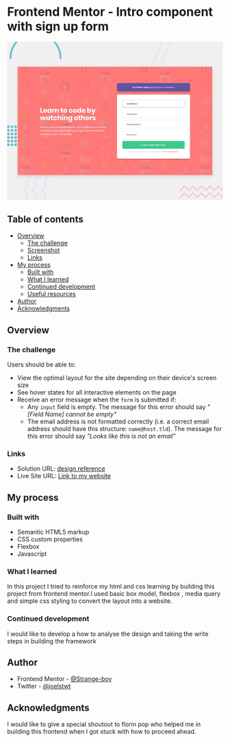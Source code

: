 # Frontend Mentor - Intro component with sign up form

![Design preview for the Intro component with sign up form coding challenge](./design/desktop-preview.jpg)

## Table of contents

- [Overview](#overview)
  - [The challenge](#the-challenge)
  - [Screenshot](#screenshot)
  - [Links](#links)
- [My process](#my-process)
  - [Built with](#built-with)
  - [What I learned](#what-i-learned)
  - [Continued development](#continued-development)
  - [Useful resources](#useful-resources)
- [Author](#author)
- [Acknowledgments](#acknowledgments)


## Overview

### The challenge

Users should be able to:

- View the optimal layout for the site depending on their device's screen size
- See hover states for all interactive elements on the page
- Receive an error message when the `form` is submitted if:
  - Any `input` field is empty. The message for this error should say *"[Field Name] cannot be empty"*
  - The email address is not formatted correctly (i.e. a correct email address should have this structure: `name@host.tld`). The message for this error should say *"Looks like this is not an email"*


### Links

- Solution URL: [design reference](https://www.frontendmentor.io/challenges/intro-component-with-signup-form-5cf91bd49edda32581d28fd1)
- Live Site URL: [Link to my website](https://strange-boy.github.io/frontendMentor-email-validation/)

## My process

### Built with

- Semantic HTML5 markup
- CSS custom properties
- Flexbox
- Javascript


### What I learned

In this project I tried to reinforce my html and css learning by building this project from frontend mentor.I used basic box model, flexbox , media query and simple css styling to convert the layout into a website.


### Continued development
I would like to develop a how to analyse the design and taking the write steps in building the framework


## Author

- Frontend Mentor - [@Strange-boy](https://www.frontendmentor.io/profile/Strange-boy)
- Twitter - [@joelstwt](https://www.twitter.com/joelstwt)

## Acknowledgments

I would like to give a special shoutout to florin pop who helped me in building this frontend when I got stuck with how to proceed ahead.
